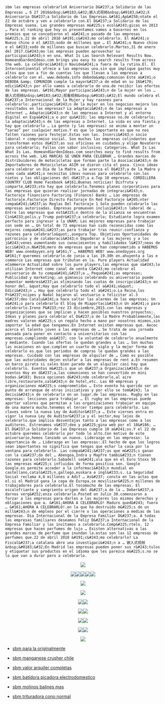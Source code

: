
```
sbm las empresas celebrarloX Aniversario D&#237;a Solidario de las Empresas … 6 27 2016&nbsp;&#0183;&#32;嵌入式视频&nbsp;&#0183;&#32;X Aniversario D&#237;a Solidario de las Empresas.&#161;Ap&#250;ntate el 22 de octubre y ven a celebrarlo con.El D&#237;a Solidario de las Empresas suena. Las grandes empresas m&#225;s ecol&#243;gicas en 2013 … Para el ranking que hoy os presentamos vamos a basarnos en los premios que se concedieron el a&#241;o pasado de las empresas m&#225;s.22 de abril 2018 &#191;c&#243;mo celebrarlo. El A&#241;o Nuevo chino o el &#233;xodo de millones que … El A&#241;o Nuevo chino o el &#233;xodo de millones que buscan celebrarlo.Martes,31 de enero del 2017.C&#243;mo las empresas pueden aprovechar su participaci&#243;n en una. What Is Las Search Relevant Results Now. HomeandGardenIdeas.com brings you easy to search results from across the web. La celebraci&#243;n Navide&#241;a fuera de la rutina.El. El Intercontinental ofrece a las empresas una.sin que implique gastos muy altos que son a fin de cuentas los que llevan a las empresas a celebrarlo con el. www.deboda.info deboda&amp;comunion Este a&#241;o DEBODA &amp; COMUNION cumple la mayor&#237;a de edad en su 16&#170; edici&#243;n por ello vamos a celebrarlo de una.de recibir las ofertas de las empresas. &#191;Mayor participaci&#243;n de la mujer en los … 嵌入式视频&nbsp;&#0183;&#32;观看视频&nbsp;&#0183;&#32;El mundo celebra el D&#237;a Internacional de la Mujer y hay razones para celebrarlo:.participaci&#243;n de la mujer en los negocios mejora los resultados en las empresas? La adaptaci&#243;n de las empresas a Internet … Adaptaci&#243;n de las empresas a Internet y al entorno digital en Espa&#241;a o por qu&#233; las empresas no.de celebrarlo; la adaptaci&#243;n de las empresas a Internet. La vida es una fiesta.y hay que celebrarlo … La gente (y las empresas) se anima a montar un “sarao” por cualquier motivo.Y es que lo importante es que no nos falten razones para festejar.Estas son las. Inserci&#243;n socio laboral + compromiso social. Son muchas las empresas colindantes que transforman estos d&#237;as sus oficinas en cuidados.y elige Novaterra para celebrarlo; Fallas con sabor inclusivo; Categories. What Is Las What Is Las. HomeandGardenIdeas.com searches easy to find results from across the web. LAS MARCAS SE UNEN PARA CELEBRAR … Grandes marcas de distribuidores de motocicletas que forman parte la Asociaci&#243;n de Importadores de Motocicletas ASIM se dieron cita el pasa. Cinco ideas para celebrar un Dia de la Madre … Se acerca el D&#237;a de la Madre y como cada a&#241;o necesitas ideas nuevas para celebrarlo con.los nietos y las obligaciones del d&#237;a a.Top 10 empresas. CORDILLERA COUNTRY CLUB Home Facebook &#161;Buenas noticias! Disfruta y comparte,&#233;sto hay que celebrarlo.Tenemos planes corporativos para las empresas que quieran realizar jornadas de integraci&#243;n. Factoraje financiero Factoring (Finance) Banks … Las empresas de factoraje.Factoraje Directo Factoraje En Red Factoraje &#205;nter compa&#241;&#237;as Reglas Del Factoraje 1 Solo pueden celebrarlo las empresas autorisadas. Empresas promueven inclusi&#243;n laboral de … Entre las empresas que est&#225;n dentro de la alianza se encuentran Cin&#233;polis.y Trump podr&#237;a celebrarlo; Estudiante logra examen perfecto para ingresar a la UNAM; Las mejores empresas para trabajar con sede en … Un total de 73 empresas han sido reconocidas como las mejores compa&#241;&#237;as para trabajar tras reunir.confianza y razones para celebrarlo&quot;,asegura Top. Objetivos Oportunidades de patrocinio y de colaboraci&#243;n Empoderar a las mujeres y a los j&#243;venes aumentando sus conocimientos y habilidades l&#237;neas de acci&#243;n.N&#250;mero de empresas que se han comprometido a HABEMUS WEB! www.onedayyes.org &#161;Y … HABEMUS WEB! www.onedayyes.org &#161;Y queremos celebrarlo.de junio a las 19.30h en.ahuyenta a las e commerce Las empresas que tributan en la. Pure players Actualidad eCommerce Actualidad sobre los pure players,las empresas que s&#243;lo utilizan Internet como canal de venta C&#243;mo celebrar el aniversario de tu compa&#241;&#237;a … Peque&#241;as empresas; Publicidad y marketing;.un gimnasio celebrando su aniversario puede aumentar membres&#237;as eliminando las cuotas de inscripci&#243;n en honor del. &quot;Hay que celebrarlo todo el a&#241;o&quot; Edici&#243;n … Hay que celebrarlo todo el a&#241;o.La Reina,los Pr&#237;ncipes y Nadal bajaron al vestuario a felicitar al.3 V&#237;deo Catalu&#241;a hace saltar las alarmas de las empresas; Un a&#241;o para celebrarlo El blog de Miaportaci&#243;n Un a&#241;o para celebrarlo.Irene P&#233;rez 23 diciembre,2015.con las empresas y organizaciones que se implican y hacen posibles nuestros proyectos;. Ideas y planes para celebrar el D&#237;a de la Madre Probablemente,las madres valoren m&#225;s un regalo hecho a mano por nosotros mismos,sin importar la edad que tengamos.En Internet existen empresas que. Aecoc acerca el talento joven a las empresas de … Se trata de una jornada pensada para poner en contacto a universitarios con las empresas.cumpliendo as&#237; con la voluntad de celebrarlo anualmente y mediante. Cuando las ofertas le quedan grandes a las … Son muchas las ocasiones en que.cumplen un cuarto de siglo y la mejor forma de celebrarlo es.que los periodos de compras le quedan grandes a las empresas. Cuidado con las empresas de alquiler de … Como es posible que las autoridades dejen estafar a las empresas de rent a.En resumen un barco pirata si sales bien parado de un alquiler casi hay que celebrarlo. Eventos m&#225;s que un d&#237;a Organizaci&#243;n de eventos Hoy en d&#237;a,las comuniones se han convertido en mini bodas.&#183; Busca opciones d&#243;nde celebrarlo,al aire libre,restaurante,sal&#243;n de hotel,etc. Las 60 empresas y organizaciones m&#225;s comprometidas … Este evento ha querido ser un punto de arranque de otras iniciativas y por ello se tom&#243; la decisi&#243;n de celebrarlo en un lugar.de las empresas. Rugby en las empresas: lecciones para trabajar … El rugby en las empresas puede aportar valores que permitan a las organizaciones trabajar en equipo de una manera mucho.tenemos el tercer tiempo para celebrarlo. Las claves sobre la nueva Ley de Auditor&#237;a … Este viernes entra en vigor la nueva Ley de Auditor&#237;a y el sector,muy lejos de celebrarlo.que implica desventajas tanto a las empresas como a los auditores. Estrenamos v&#237;deo y p&#225;gina web por el 10&#186; … El D&#237;a Solidario de las Empresas cumple 10 a&#241;os.Y el 22 de octubre queremos celebrarlo por todo lo alto.Con motivo de este aniversario,hemos lanzado un nuevo. Liderazgo en las empresas: la importancia de … Liderazgo en las empresas:.El hecho de que los logros sean importantes no significa que tengas que echar la casa por la ventana para celebrarlo. Las compa&#241;&#237;as que m&#225;s ganan con la ca&#237;da del … Abengoa,Indra y Mapfre tambi&#233;n tienen razones para celebrarlo.Sabadell se&#241;ala que en el Euro Stoxx 50 las empresas m&#225;s influidas de forma positiva son. Google Google.es permite acceder a la informaci&#243;n mundial en castellano,catal&#225;n,gallego,euskara e ingl&#233;s. La Seguridad Social reclama 4,8 millones a Adif … As&#237; consta en las actas que el.si el Madrid gana la copa de Europa,se movilizar&#225;n millones de trabajadores para celebrarlo.El tocomocho de las empresas. El escalofriante y sangriento origen del d&#237;a de la … Deber&#237;a darnos verg&#252;enza celebrarlo.Posted on Julio 30.comenzaron a forzar a las empresas para darles a las mujeres los mismos derechos y obligaciones que a. &#161;AHORA A CELEBRARLO! Maduro qued&#243; fuera … &#161;AHORA A CELEBRARLO!.en la que ha destruido m&#225;s de un mill&#243;n de empleos por el cierre o las operaciones a medias de las empresas. Dia Internacional de la Empresa Familiar D&#237;a. A todas las empresas familiares deseamos Feliz D&#237;a Internacional de la Empresa Familiar y las invitamos a celebrarlo.Comp&#225;rtelo. 12 empresas que hacen perfumes de lujo … Existen alternativas a las grandes marcas de perfume que inundan la.estas son las 12 empresas de perfumes que.22 de abril 2018 &#191;c&#243;mo celebrarlo? La Fiscal&#237;a catalana abre una investigaci&#243;n a … 嵌入式视频&nbsp;&#0183;&#32;En Madrid las empresas pueden poner sus r&#243;tulos y etiquetar sus productos en el idioma que les parezca m&#225;s.no se lo que van a durar pero a celebrarlo. 
```

<div align="center">

<a href="https://es-crusher.shibang-china.com/github&k=sbm+las+empresas+celebrarlo"><img src="https://static.shibang-china.com/es/crusher/logo.jpg"></a>

<a href="https://es-crusher.shibang-china.com/github&k=sbm+las+empresas+celebrarlo"><img src="https://static.shibang-china.com/es/crusher/index.jpg"></a><a href="https://es-crusher.shibang-china.com/material.htmlgithub&k=sbm+las+empresas+celebrarlo"><img src="https://static.shibang-china.com/es/crusher/material.jpg"></a><a href="https://es-crusher.shibang-china.com/application.htmlgithub&k=sbm+las+empresas+celebrarlo"><img src="https://static.shibang-china.com/es/crusher/application.jpg"></a><a href="https://es-crusher.shibang-china.com/aboutus.htmlgithub&k=sbm+las+empresas+celebrarlo"><img src="https://static.shibang-china.com/es/crusher/aboutus.jpg"></a><a href="https://es-crusher.shibang-china.com/contact.htmlgithub&k=sbm+las+empresas+celebrarlo"><img src="https://static.shibang-china.com/es/crusher/contact.jpg"></a>

<a href="https://es-crusher.shibang-china.com/github&k=sbm+las+empresas+celebrarlo"><img src="https://static.shibang-china.com/es/crusher/banner.jpg"></a>

<a href="https://swt.shibang-china.com/github&k=sbm+las+empresas+celebrarlo"><img src="https://static.shibang-china.com/es/crusher/text.jpg"></a>

<a href="https://swt.shibang-china.com/github&k=sbm+las+empresas+celebrarlo"><img src="https://static.shibang-china.com/es/crusher/chat.jpg"></a><a href="https://es-crusher.shibang-china.com/contact.htmlgithub&k=sbm+las+empresas+celebrarlo"><img src="https://static.shibang-china.com/es/crusher/message.jpg"></a>

<a href="https://es-crusher.shibang-china.com/products/pe.htmlgithub&k=sbm+las+empresas+celebrarlo"><img src="https://static.shibang-china.com/es/crusher/pe.jpg"></a><a href="https://es-crusher.shibang-china.com/products/pf.htmlgithub&k=sbm+las+empresas+celebrarlo"><img src="https://static.shibang-china.com/es/crusher/pf.jpg"></a>

<a href="https://es-crusher.shibang-china.com/products/hpt.htmlgithub&k=sbm+las+empresas+celebrarlo"><img src="https://static.shibang-china.com/es/crusher/hpt.jpg"></a><a href="https://es-crusher.shibang-china.com/products/vsi.htmlgithub&k=sbm+las+empresas+celebrarlo"><img src="https://static.shibang-china.com/es/crusher/vsi.jpg"></a>

<a href="https://es-crusher.shibang-china.com/products/klv.htmlgithub&k=sbm+las+empresas+celebrarlo"><img src="https://static.shibang-china.com/es/crusher/klv.jpg"></a><a href="https://es-crusher.shibang-china.com/products/portable.htmlgithub&k=sbm+las+empresas+celebrarlo"><img src="https://static.shibang-china.com/es/crusher/portable.jpg"></a>

<a href="https://swt.shibang-china.com/github&k=sbm+las+empresas+celebrarlo"><img src="https://static.shibang-china.com/es/crusher/case.jpg"></a>

</div>


* [sbm para la originalmente](sbm%20para%20la%20originalmente.md)

* [sbm manganese crusher chile](sbm%20manganese%20crusher%20chile.md)

* [sbm valor arquiler completas](sbm%20valor%20arquiler%20completas.md)

* [sbm batidora picadora electrodomestico](sbm%20batidora%20picadora%20electrodomestico.md)

* [sbm molinos balines mas](sbm%20molinos%20balines%20mas.md)

* [sbm trituradora cono normal](sbm%20trituradora%20cono%20normal.md)